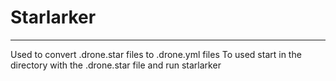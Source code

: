 # Starlarker
---
Used to convert .drone.star files to .drone.yml files
To used start in the directory with the .drone.star file and run starlarker
